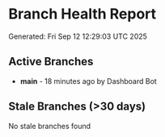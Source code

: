 # Branch Health Report
Generated: Fri Sep 12 12:29:03 UTC 2025

## Active Branches
- **main** - 18 minutes ago by Dashboard Bot

## Stale Branches (>30 days)
No stale branches found
